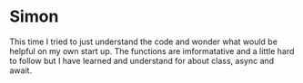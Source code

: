 # Simon
This time I tried to just understand the code and wonder what would be helpful on my own start up. The functions are imformatative and a little hard to follow but I have learned and understand for about class, async and await. 
